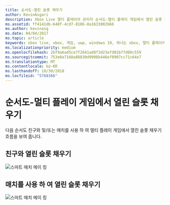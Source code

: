 ```yaml
---
title: 순서도-열린 슬롯 채우기
author: KevinAsgari
description: Xbox Live 멀티 플레이어 관리자 순서도-멀티 플레이 게임에서 열린 슬롯 채우기.
ms.assetid: ff4141db-648f-4cd7-818b-8a1633002b66
ms.author: kevinasg
ms.date: 04/04/2017
ms.topic: article
keywords: xbox live, xbox, 게임, uwp, windows 10, 하나는 xbox, 멀티 플레이어 관리자, 순서도
ms.localizationpriority: medium
ms.openlocfilehash: 2bf9a6ad5ce7f2641ad8f3d23efd01b7fd80c559
ms.sourcegitcommit: 753e0a7160a88830d9908b446ef0907cc71c64e7
ms.translationtype: MT
ms.contentlocale: ko-KR
ms.lasthandoff: 10/30/2018
ms.locfileid: "5768366"
---
```

# <a name="flowchart---fill-open-slots-in-a-multiplayer-game"></a>순서도-멀티 플레이 게임에서 열린 슬롯 채우기

다음 순서도 친구와 및/또는 매치를 사용 하 여 멀티 플레이 게임에서 열린 슬롯 채우기 흐름을 보여 줍니다.

## <a name="fill-open-slots-with-friends"></a>친구와 열린 슬롯 채우기

![스마트 매치 메이 킹](../../../images/multiplayer/mpm-fill-open-slots-with-friends.png)

## <a name="fill-open-slots-with-matchmaking"></a>매치를 사용 하 여 열린 슬롯 채우기

![스마트 매치 메이 킹](../../../images/multiplayer/mpm-fill-open-slots-with-matchmaking.png)
